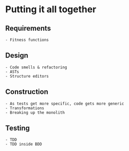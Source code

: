 # Putting it all together

## Requirements

```admonish info "Ideas"
- Fitness functions
```

## Design

```admonish info "Ideas"
- Code smells & refactoring
- ASTs
- Structure editors
```

## Construction

```admonish info "Ideas"
- As tests get more specific, code gets more generic
- Transformations
- Breaking up the monolith
```

## Testing

```admonish info "Ideas"
- TDD
- TDD inside BDD
```
